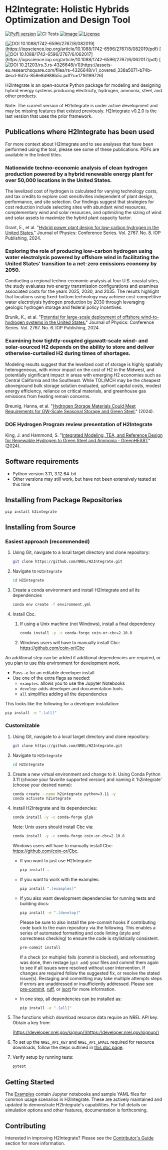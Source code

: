 # H2Integrate: Holistic Hybrids Optimization and Design Tool

[![PyPI version](https://badge.fury.io/py/H2Integrate.svg)](https://badge.fury.io/py/H2Integrate)
![CI Tests](https://github.com/NREL/H2Integrate/actions/workflows/ci.yml/badge.svg)
[![image](https://img.shields.io/pypi/pyversions/H2Integrate.svg)](https://pypi.python.org/pypi/H2Integrate)
[![License](https://img.shields.io/badge/License-BSD%203--Clause-blue.svg)](https://opensource.org/licenses/BSD-3-Clause)

[![DOI 10.1088/1742-6596/2767/8/082019](https://img.shields.io/badge/DOI-10.1088%2F1742--6596%2F2767%2F8%2F082019-brightgreen?link=[https://doi.org/10.1088/1742-6596/2767/8/082019](https://doi.org/10.1088/1742-6596/2767/8/082019))](https://iopscience.iop.org/article/10.1088/1742-6596/2767/8/082019/pdf)
[![DOI 10.1088/1742-6596/2767/6/062017](https://img.shields.io/badge/DOI-10.1088%2F1742--6596%2F2767%2F6%2F062017-brightgreen?link=[https://doi.org/10.1088/1742-6596/2767/6/062017](https://doi.org/10.1088/1742-6596/2767/6/062017))](https://iopscience.iop.org/article/10.1088/1742-6596/2767/6/062017/pdf)
[![DOI 10.21203/rs.3.rs-4326648/v1](https://img.shields.io/badge/DOI-10.21203%2Frs.3.rs--4326648%2Fv1-brightgreen?link=[https://doi.org/10.21203/rs.3.rs-4326648/v1](https://doi.org/10.21203/rs.3.rs-4326648/v1))](https://assets-eu.researchsquare.com/files/rs-4326648/v1_covered_338a5071-b74b-4ecd-9d2a-859e8d988b5c.pdf?c=1716199726)

H2Integrate is an open-source Python package for modeling and designing hybrid energy systems producing electricity, hydrogen, ammonia, steel, and other products.

Note: The current version of H2Integrate is under active development and may be missing features that existed previously. H2Integrate v0.2.0 is the last version that uses the prior framework.

## Publications where H2Integrate has been used

For more context about H2Integrate and to see analyses that have been performed using the tool, please see some of these publications.
PDFs are available in the linked titles.

### Nationwide techno-economic analysis of clean hydrogen production powered by a hybrid renewable energy plant for over 50,000 locations in the United States.
The levelized cost of hydrogen is calculated for varying technology costs, and tax credits to
explore cost sensitivities independent of plant design, performance, and site selection. Our
findings suggest that strategies for cost reduction include selecting sites with abundant wind
resources, complementary wind and solar resources, and optimizing the sizing of wind and solar
assets to maximize the hybrid plant capacity factor.

Grant, E., et al. "[Hybrid power plant design for low-carbon hydrogen in the United States.](https://iopscience.iop.org/article/10.1088/1742-6596/2767/8/082019/pdf)" Journal of Physics: Conference Series. Vol. 2767. No. 8. IOP Publishing, 2024.

### Exploring the role of producing low-carbon hydrogen using water electrolysis powered by offshore wind in facilitating the United States’ transition to a net-zero emissions economy by 2050.
Conducting a regional techno-economic analysis at four U.S. coastal sites, the study evaluates two
energy transmission configurations and examines associated costs for the years 2025, 2030, and 2035.
The results highlight that locations using fixed-bottom technology may achieve cost-competitive
water electrolysis hydrogen production by 2030 through leveraging geologic hydrogen storage and
federal policy incentives.

Brunik, K., et al. "[Potential for large-scale deployment of offshore wind-to-hydrogen systems in the United States.](https://iopscience.iop.org/article/10.1088/1742-6596/2767/6/062017/pdf)" Journal of Physics: Conference Series. Vol. 2767. No. 6. IOP Publishing, 2024.

### Examining how tightly-coupled gigawatt-scale wind- and solar-sourced H2 depends on the ability to store and deliver otherwise-curtailed H2 during times of shortages.
Modeling results suggest that the levelized cost of storage is highly spatially heterogeneous, with
minor impact on the cost of H2 in the Midwest, and potentially significant impact in areas with
emerging H2 economies such as Central California and the Southeast. While TOL/MCH may be the
cheapest aboveground bulk storage solution evaluated, upfront capital costs, modest energy
efficiency, reliance on critical materials, and greenhouse gas emissions from heating remain
concerns.

Breunig, Hanna, et al. "[Hydrogen Storage Materials Could Meet Requirements for GW-Scale Seasonal Storage and Green Steel.](https://assets-eu.researchsquare.com/files/rs-4326648/v1_covered_338a5071-b74b-4ecd-9d2a-859e8d988b5c.pdf?c=1716199726)" (2024).

### DOE Hydrogen Program review presentation of H2Integrate
King, J. and Hammond, S. "[Integrated Modeling, TEA, and Reference Design for Renewable Hydrogen to Green Steel and Ammonia - GreenHEART](https://www.hydrogen.energy.gov/docs/hydrogenprogramlibraries/pdfs/review24/sdi001_king_2024_o.pdf?sfvrsn=a800ca84_3)" (2024).

## Software requirements

- Python version 3.11, 3.12 64-bit
- Other versions may still work, but have not been extensively tested at this time

## Installing from Package Repositories

```bash
pip install h2integrate
```

## Installing from Source

### Easiest approach (recommended)

1. Using Git, navigate to a local target directory and clone repository:

    ```bash
    git clone https://github.com/NREL/H2Integrate.git
    ```

2. Navigate to `H2Integrate`

    ```bash
    cd H2Integrate
    ```

3. Create a conda environment and install H2Integrate and all its dependencies

    ```bash
    conda env create -f environment.yml
    ```

4. Install Cbc.
   1. If using a Unix machine (not Windows), install a final dependency

        ```bash
        conda install -y -c conda-forge coin-or-cbc=2.10.8
        ```

    2. Windows users will have to manually install Cbc: https://github.com/coin-or/Cbc

An additional step can be added if additional dependencies are required, or you plan to use this
environment for development work.

- Pass `-e` for an editable developer install
- Use one of the extra flags as needed:
  - `examples`: allows you to use the Jupyter Notebooks
  - `develop`: adds developer and documentation tools
  - `all` simplifies adding all the dependencies

This looks like the following for a developer installation:

```bash
pip install -e ".[all]"
```

### Customizable

1. Using Git, navigate to a local target directory and clone repository:

    ```bash
    git clone https://github.com/NREL/H2Integrate.git
    ```

2. Navigate to `H2Integrate`

    ```bash
    cd H2Integrate
    ```

3. Create a new virtual environment and change to it. Using Conda Python 3.11 (choose your favorite
   supported version) and naming it 'h2integrate' (choose your desired name):

    ```bash
    conda create --name h2integrate python=3.11 -y
    conda activate h2integrate
    ```

4. Install H2Integrate and its dependencies:

    ```bash
    conda install -y -c conda-forge glpk
    ```

    Note: Unix users should install Cbc via:

    ```bash
    conda install -y -c conda-forge coin-or-cbc=2.10.8
    ```

    Windows users will have to manually install Cbc: https://github.com/coin-or/Cbc.

    - If you want to just use H2Integrate:

       ```bash
       pip install .
       ```

    - If you want to work with the examples:

       ```bash
       pip install ".[examples]"
       ```

    - If you also want development dependencies for running tests and building docs:

       ```bash
       pip install -e ".[develop]"
       ```

       Please be sure to also install the pre-commit hooks if contributing code back to the main
       repository via the following. This enables a series of automated formatting and code linting
       (style and correctness checking) to ensure the code is stylistically consistent.

       ```bash
       pre-commit install
       ```

       If a check (or multiple) fails (commit is blocked), and reformatting was done, then restage
       (`git add`) your files and commit them again to see if all issues were resolved without user
       intervention. If changes are required follow the suggested fix, or resolve the stated
       issue(s). Restaging and committing may take multiple attempts steps if errors are unaddressed
       or insufficiently addressed. Please see [pre-commit](https://pre-commit.com/),
       [ruff](https://docs.astral.sh/ruff/), or [isort](https://pycqa.github.io/isort/) for more
       information.

    - In one step, all dependencies can be installed as:

      ```bash
      pip install -e ".[all]"
      ```

5. The functions which download resource data require an NREL API key. Obtain a key from:

    [https://developer.nrel.gov/signup/](https://developer.nrel.gov/signup/)

6. To set up the `NREL_API_KEY` and `NREL_API_EMAIL` required for resource downloads, follow the steps
    outlined in [this doc page](https://h2integrate.readthedocs.io/en/latest/getting_started/environment_variables.html).

7. Verify setup by running tests:

    ```bash
    pytest
    ```

## Getting Started

The [Examples](./examples/) contain Jupyter notebooks and sample YAML files for common usage
scenarios in H2Integrate. These are actively maintained and updated to demonstrate H2Integrate's
capabilities. For full details on simulation options and other features, documentation is
forthcoming.

## Contributing

Interested in improving H2Integrate? Please see the [Contributor's Guide](./docs/CONTRIBUTING.md)
section for more information.
